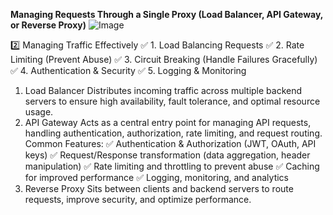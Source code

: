**Managing Requests Through a Single Proxy (Load Balancer, API Gateway, or Reverse Proxy)**
![Image](https://github.com/user-attachments/assets/50fda2a8-9887-49e8-9a8a-47b6b0a789d1)

2️⃣ Managing Traffic Effectively
✅ 1. Load Balancing Requests
✅ 2. Rate Limiting (Prevent Abuse)
✅ 3. Circuit Breaking (Handle Failures Gracefully)
✅ 4. Authentication & Security
✅ 5. Logging & Monitoring

1. Load Balancer
Distributes incoming traffic across multiple backend servers to ensure high availability, fault tolerance, and optimal resource usage.
2. API Gateway
Acts as a central entry point for managing API requests, handling authentication, authorization, rate limiting, and request routing.
Common Features:
✅ Authentication & Authorization (JWT, OAuth, API keys)
✅ Request/Response transformation (data aggregation, header manipulation)
✅ Rate limiting and throttling to prevent abuse
✅ Caching for improved performance
✅ Logging, monitoring, and analytics
3. Reverse Proxy
Sits between clients and backend servers to route requests, improve security, and optimize performance.

